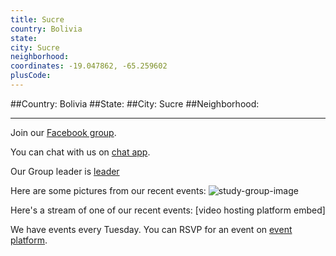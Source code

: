 ```yaml
---
title: Sucre
country: Bolivia
state: 
city: Sucre
neighborhood: 
coordinates: -19.047862, -65.259602
plusCode:
---
```


##Country: Bolivia
##State: 
##City: Sucre
##Neighborhood: 
*****
Join our [Facebook group](https://www.facebook.com/groups/free.code.camp.Sucre).

You can chat with us on [chat app]().

Our Group leader is [leader]()

Here are some pictures from our recent events:
![study-group-image]()

Here's a stream of one of our recent events:
[video hosting platform embed]

We have events every Tuesday. You can RSVP for an event on [event platform]().
